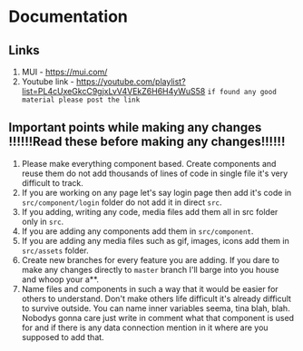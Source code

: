 # Documentation

## Links
1. MUI - https://mui.com/
2. Youtube link - https://youtube.com/playlist?list=PL4cUxeGkcC9gjxLvV4VEkZ6H6H4yWuS58
`if found any good material please post the link`

## Important points while making any changes !!!!!!Read these before making any changes!!!!!!
1. Please make everything component based. Create components and reuse them do not add thousands of lines of code in single file it's very difficult to track.
2. If you are working on any page let's say login page then add it's code in `src/component/login` folder do not add it in direct `src`.
3. If you adding, writing any code, media files add them all in src folder only in `src`.
4. If you are adding any components add them in `src/component`.
5. If you are adding any media files such as gif, images, icons add them in `src/assets` folder.
6. Create new branches for every feature you are adding. If you dare to make any changes directly to `master` branch I'll barge into you house and whoop your a**.
7. Name files and components in such a way that it would be easier for others to understand. Don't make others life difficult it's already difficult to survive outside. You can name inner variables seema, tina blah, blah. Nobodys gonna care just write in comment what that component is used for and if there is any data connection mention in it where are you supposed to add that.

